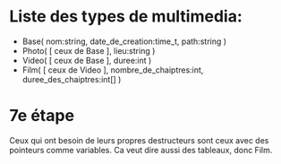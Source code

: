 Liste des types de multimedia:
==============================

* Base( nom:string, date_de_creation:time_t, path:string )
* Photo( [ ceux de Base ], lieu:string )
* Video( [ ceux de Base ], duree:int )
* Film( [ ceux de Video ], nombre_de_chaiptres:int, duree_des_chaiptres:int[] ) 


7e étape
========

Ceux qui ont besoin de leurs propres destructeurs sont ceux avec des
pointeurs comme variables. Ca veut dire aussi des tableaux, donc Film.